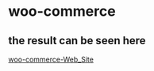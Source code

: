 # woo-commerce

## the result can be seen here

[woo-commerce-Web_Site](https://sunex12.github.io/woo-commerce/)
